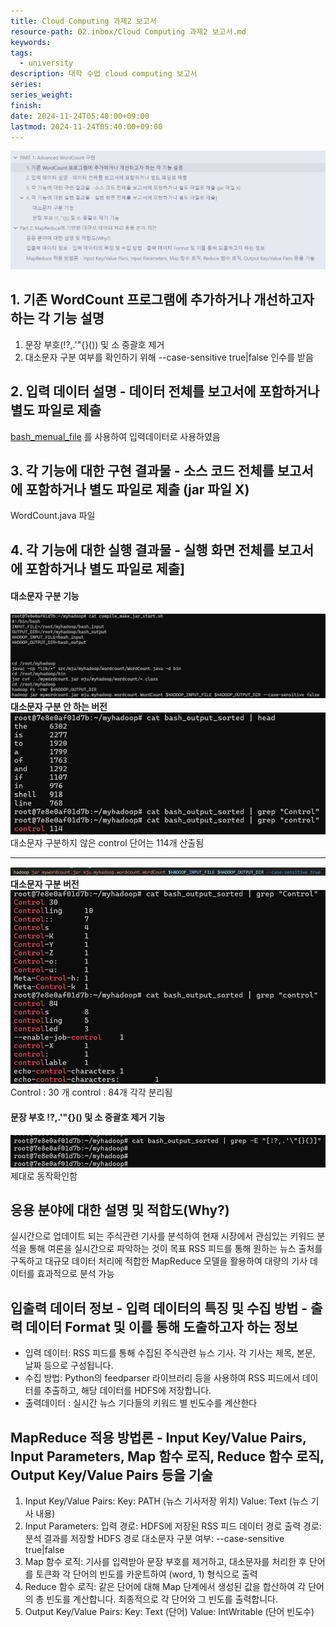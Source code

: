 ```yaml
---
title: Cloud Computing 과제2 보고서
resource-path: 02.inbox/Cloud Computing 과제2 보고서.md
keywords:
tags:
  - university
description: 대학 수업 cloud computing 보고서
series:
series_weight:
finish:
date: 2024-11-24T05:40:00+09:00
lastmod: 2024-11-24T05:40:00+09:00
---
```

![Pasted image 20241124053028](../08.media/20241124053028.png)

## 1. 기존 WordCount 프로그램에 추가하거나 개선하고자 하는 각 기능 설명

1. 문장 부호(!?,.'"{}()) 및 소 중괄호 제거
2. 대소문자 구분 여부를 확인하기 위해 --case-sensitive true|false 인수를 받음
## 2. 입력 데이터 설명 - 데이터 전체를 보고서에 포함하거나 별도 파일로 제출

[bash_menual_file](https://www.gnu.org/software/bash/manual/bash.txt) 를 사용하여 입력데이터로 사용하였음

## 3. 각 기능에 대한 구현 결과물 - 소스 코드 전체를 보고서에 포함하거나 별도 파일로 제출 (jar 파일 X)
WordCount.java 파일

## 4. 각 기능에 대한 실행 결과물 - 실행 화면 전체를 보고서에 포함하거나 별도 파일로 제출]

#### 대소문자 구분 기능
![Pasted image 20241124043621](../08.media/20241124043621.png)
**대소문자 구분 안 하는 버전**
![Pasted image 20241124043955](../08.media/20241124043955.png)
대소문자 구분하지 않은 control 단어는 114개 산출됨

---
![Pasted image 20241124044070](../08.media/20241124044070.png)
**대소문자 구분 버전**
![Pasted image 20241124044113](../08.media/20241124044113.png)
Control : 30 개
control : 84개
각각 분리됨


#### 문장 부호 !?,.'"{}() 및 소 중괄호 제거 기능
![Pasted image 20241124044790](../08.media/20241124044790.png)
 제대로 동작확인함



## 응용 분야에 대한 설명 및 적합도(Why?)
실시간으로 업데이트 되는 주식관련 기사를 분석하여 현재 시장에서 관심있는 키워드 분석을 통해 여론을 실시간으로 파악하는 것이 목표 RSS 피드를 통해 원하는 뉴스 출처를 구독하고 대규모 데이터 처리에 적합한 MapReduce 모델을 활용하여 대량의 기사 데이터를 효과적으로 분석 가능

## 입출력 데이터 정보 - 입력 데이터의 특징 및 수집 방법 - 출력 데이터 Format 및 이를 통해 도출하고자 하는 정보

- 입력 데이터: RSS 피드를 통해 수집된 주식관련 뉴스 기사. 각 기사는 제목, 본문, 날짜 등으로 구성됩니다.
- 수집 방법: Python의 feedparser 라이브러리 등을 사용하여 RSS 피드에서 데이터를 추출하고, 해당 데이터를 HDFS에 저장합니다.
- 출력데이터 : 실시간 뉴스 기다들의 키워드 별 빈도수를 계산한다
## MapReduce 적용 방법론 - Input Key/Value Pairs, Input Parameters, Map 함수 로직, Reduce 함수 로직, Output Key/Value Pairs 등을 기술

1. Input Key/Value Pairs:
   Key: PATH (뉴스 기사저장 위치)
   Value: Text (뉴스 기사 내용)
2. Input Parameters:
   입력 경로: HDFS에 저장된 RSS 피드 데이터 경로
   출력 경로: 분석 결과를 저장할 HDFS 경로
   대소문자 구분 여부: --case-sensitive true|false
3. Map 함수 로직:
   기사를 입력받아 문장 부호를 제거하고, 대소문자를 처리한 후 단어를 토큰화
   각 단어의 빈도를 카운트하여 (word, 1) 형식으로 출력
4. Reduce 함수 로직:
   같은 단어에 대해 Map 단계에서 생성된 값을 합산하여 각 단어의 총 빈도를 계산합니다.
   최종적으로 각 단어와 그 빈도를 출력합니다.
5. Output Key/Value Pairs:
   Key: Text (단어)
   Value: IntWritable (단어 빈도수)